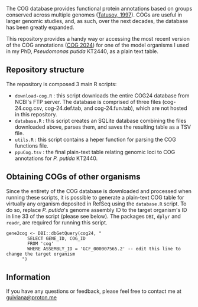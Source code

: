 The COG database provides functional protein annotations based on groups conserved across multiple genomes ([Tatusov, 1997](https://www.science.org/doi/10.1126/science.278.5338.631)). COGs are useful in larger genomic studies, and, as such,
over the next decades, the database has been greatly expanded.

This repository provides a handy way or accessing the most recent version of the COG annotations ([COG 2024](https://www.ncbi.nlm.nih.gov/research/cog/)) for one of the model organisms I used in my PhD, _Pseudomonas putida_ KT2440, as a plain text table.

## Repository structure

The repository is composed 3 main R scripts:

- `download-cog.R` : this script downloads the entire COG24 database from NCBI's FTP server. The database is comprised of three files (cog-24.cog.csv, cog-24.def.tab, and cog-24.fun.tab), which are not hosted in this repository.
- `database.R` : this script creates an SQLite database combining the files downloaded above, parses them, and saves the resulting table as a TSV file.
- `utils.R` : this script contains a heper function for parsing the COG functions file.
- `ppuCog.tsv` : the final plain-text table relating genomic loci to COG annotations for _P. putida_ KT2440.

## Obtaining COGs of other organisms
Since the entirety of the COG database is downloaded and processed when running these scripts, it is possible to generate a plain-text COG table for virtually any organism deposited in RefSeq using the `database.R` script.
To do so, replace _P. putida_'s genome assembly ID to the target organism's ID in line 33 of the script (please see below). The packages `DBI`, `dplyr` and `readr`, are required for running this script.

```
gene2cog <- DBI::dbGetQuery(cog24, "
        SELECT GENE_ID, COG_ID
        FROM 'cog'
        WHERE ASSEMBLY_ID = 'GCF_000007565.2' -- edit this line to change the target organism
      ")
```

## Information
If you have any questions or feedback, please feel free to contact me at guiviana@proton.me
